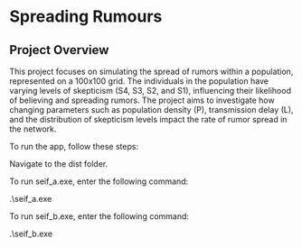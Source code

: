 # Spreading Rumours
## Project Overview
This project focuses on simulating the spread of rumors within a population, represented on a 100x100 grid. The individuals in the population have varying levels of skepticism (S4, S3, S2, and S1), influencing their likelihood of believing and spreading rumors. The project aims to investigate how changing parameters such as population density (P), transmission delay (L), and the distribution of skepticism levels impact the rate of rumor spread in the network.



To run the app, follow these steps:

Navigate to the dist folder.

To run seif_a.exe, enter the following command:

.\seif_a.exe

To run seif_b.exe, enter the following command:

.\seif_b.exe
